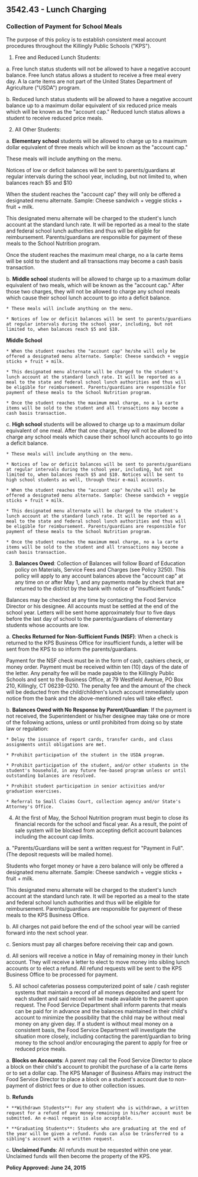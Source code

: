## 3542.43 - Lunch Charging

### Collection of Payment for School Meals

The purpose of this policy is to establish consistent meal account procedures throughout the Killingly Public Schools ("KPS").

1.  Free and Reduced Lunch Students:

  a.  Free lunch status students will not be allowed to have a negative account balance. Free lunch status allows a student to receive a free meal every day. A la carte items are not part of the United States Department of Agriculture ("USDA") program.

  b.  Reduced lunch status students will be allowed to have a negative account balance up to a maximum dollar equivalent of six reduced price meals which will be known as the "account cap." Reduced lunch status allows a student to receive reduced price meals.

2.  All Other Students:

  a.  **Elementary school** students will be allowed to charge up to a maximum dollar equivalent of three meals which will be known as the "account cap."

  These meals will include anything on the menu.

  Notices of low or deficit balances will be sent to parents/guardians at regular intervals during the school year, including, but not limited to, when balances reach $5 and $10

  When the student reaches the "account cap" they will only be offered a designated menu alternate. Sample: Cheese sandwich + veggie sticks + fruit + milk.

  This designated menu alternate will be charged to the student's lunch account at the standard lunch rate. It will be reported as a meal to the state and federal school lunch authorities and thus will be eligible for reimbursement. Parents/guardians are responsible for payment of these meals to the School Nutrition program.

  Once the student reaches the maximum meal charge, no a la carte items will be sold to the student and all transactions may become a cash basis transaction.

  b.  **Middle school** students will be allowed to charge up to a maximum dollar equivalent of two meals, which will be known as the "account cap." After those two charges, they will not be allowed to charge any school meals which cause their school lunch account to go into a deficit balance.

    * These meals will include anything on the menu.

    * Notices of low or deficit balances will be sent to parents/guardians at regular intervals during the school year, including, but not limited to, when balances reach $5 and $10.

  **Middle School**

    * When the student reaches the "account cap" he/she will only be offered a designated menu alternate. Sample: Cheese sandwich + veggie sticks + fruit + milk.

    * This designated menu alternate will be charged to the student's lunch account at the standard lunch rate. It will be reported as a meal to the state and federal school lunch authorities and thus will be eligible for reimbursement. Parents/guardians are responsible for payment of these meals to the School Nutrition program.

    * Once the student reaches the maximum meal charge, no a la carte items will be sold to the student and all transactions may become a cash basis transaction.

  c.  **High school** students will be allowed to charge up to a maximum dollar equivalent of one meal. After that one charge, they will not be allowed to charge any school meals which cause their school lunch accounts to go into a deficit balance.

    * These meals will include anything on the menu.

    * Notices of low or deficit balances will be sent to parents/guardians at regular intervals during the school year, including, but not limited to, when balances reach $5 and $10. Notices will be sent to high school students as well, through their e-mail accounts.

    * When the student reaches the "account cap" he/she will only be offered a designated menu alternate. Sample: Cheese sandwich + veggie sticks + fruit + milk.

    * This designated menu alternate will be charged to the student's lunch account at the standard lunch rate. It will be reported as a meal to the state and federal school lunch authorities and thus will be eligible for reimbursement. Parents/guardians are responsible for payment of these meals to the School Nutrition program.

    * Once the student reaches the maximum meal charge, no a la carte items will be sold to the student and all transactions may become a cash basis transaction.

3. **Balances Owed**: Collection of Balances will follow Board of Education policy on Materials, Service Fees and Charges (see Policy 3250). This policy will apply to any account balances above the "account cap" at any time on or after May 1, and any payments made by check that are returned to the district by the bank with notice of "insufficient funds."

  Balances may be checked at any time by contacting the Food Service Director or his designee. All accounts must be settled at the end of the school year. Letters will be sent home approximately four to five days before the last day of school to the parents/guardians of elementary students whose accounts are low.

  a.  **Checks Returned for Non-Sufficient Funds (NSF)**: When a check is returned to the KPS Business Office for insufficient funds, a letter will be sent from the KPS to so inform the parents/guardians.

  Payment for the NSF check must be in the form of cash, cashiers check, or money order. Payment must be received within ten (10) days of the date of the letter. Any penalty fee will be made payable to the Killingly Public Schools and sent to the Business Office, at 79 Westfield Avenue, PO Box 210, Killingly, CT 06239-0210.  The penalty fee and the amount of the check will be deducted from the child/children's lunch account immediately upon notice from the bank and the above-mentioned rules will take effect.

  b.  **Balances Owed with No Response by Parent/Guardian**: If the payment is not received, the Superintendent or his/her designee may take one or more of the following actions, unless or until prohibited from doing so by state law or regulation:

    * Delay the issuance of report cards, transfer cards, and class assignments until obligations are met.

    * Prohibit participation of the student in the USDA program.

    * Prohibit participation of the student, and/or other students in the student's household, in any future fee-based program unless or until outstanding balances are resolved.

    * Prohibit student participation in senior activities and/or graduation exercises.

    * Referral to Small Claims Court, collection agency and/or State's Attorney's Office.

4.  At the first of May, the School Nutrition program must begin to close its financial records for the school and fiscal year. As a result, the point of sale system will be blocked from accepting deficit account balances including the account cap limits.

  a.  "Parents/Guardians will be sent a written request for "Payment in Full". (The deposit requests will be mailed home).

  Students who forget money or have a zero balance will only be offered a designated menu alternate. Sample: Cheese sandwich + veggie sticks + fruit + milk.

  This designated menu alternate will be charged to the student's lunch account at the standard lunch rate. It will be reported as a meal to the state and federal school lunch authorities and thus will be eligible for reimbursement. Parents/guardians are responsible for payment of these meals to the KPS Business Office.

  b.  All charges not paid before the end of the school year will be carried forward into the next school year.

  c.  Seniors must pay all charges before receiving their cap and gown.

  d.  All seniors will receive a notice in May of remaining money in their lunch account. They will receive a letter to elect to move money into sibling lunch accounts or to elect a refund. All refund requests will be sent to the KPS Business Office to be processed for payment.

5.  All school cafeterias possess computerized point of sale / cash register systems that maintain a record of all moneys deposited and spent for each student and said record will be made available to the parent upon request. The Food Service Department shall inform parents that meals can be paid for in advance and the balances maintained in their child's account to minimize the possibility that the child may be without meal money on any given day. If a student is without meal money on a consistent basis, the Food Service Department will investigate the situation more closely, including contacting the parent/guardian to bring money to the school and/or encouraging the parent to apply for free or reduced price meals.

  a.  **Blocks on Accounts**: A parent may call the Food Service Director to place a block on their child's account to prohibit the purchase of a la carte items or to set a dollar cap. The KPS Manager of Business Affairs may instruct the Food Service Director to place a block on a student's account due to non-payment of district fees or due to other collection issues.

  b. **Refunds**

    * **Withdrawn Students**: For any student who is withdrawn, a written request for a refund of any money remaining in his/her account must be submitted. An e-mail request is also acceptable.

    * **Graduating Students**: Students who are graduating at the end of the year will be given a refund. Funds can also be transferred to a sibling's account with a written request.

  c.  **Unclaimed Funds**: All refunds must be requested within one year. Unclaimed funds will then become the property of the KPS.

**Policy Approved:  June 24, 2015**

